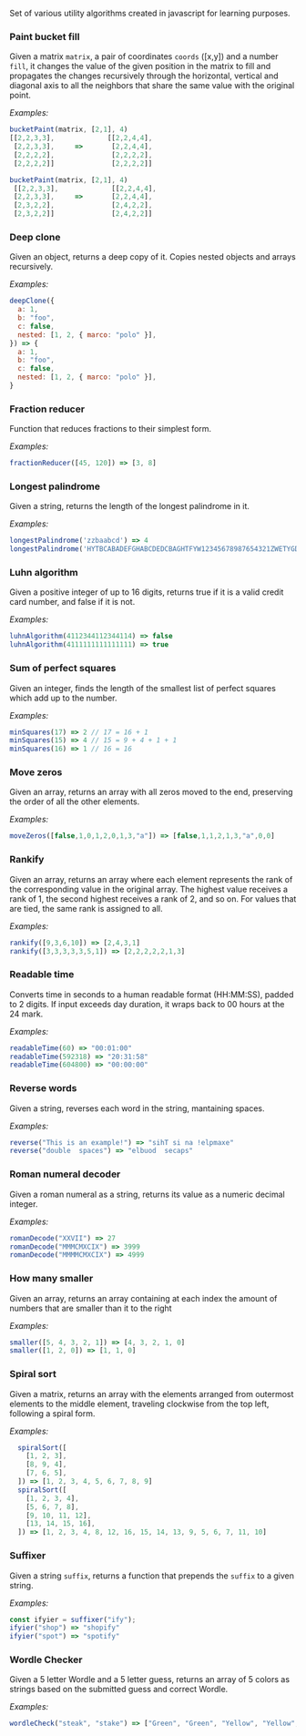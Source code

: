 Set of various utility algorithms created in javascript for learning purposes.

### Paint bucket fill

Given a matrix `matrix`, a pair of coordinates `coords` ([x,y]) and a number `fill`, it changes the value of the given position in the matrix to fill and propagates the changes recursively through the horizontal, vertical and diagonal axis to all the neighbors that share the same value with the original point.

_Examples:_

```javascript
bucketPaint(matrix, [2,1], 4)
[[2,2,3,3],             [[2,2,4,4],
 [2,2,3,3],     =>       [2,2,4,4],
 [2,2,2,2],              [2,2,2,2],
 [2,2,2,2]]              [2,2,2,2]]

bucketPaint(matrix, [2,1], 4)
 [[2,2,3,3],             [[2,2,4,4],
 [2,2,3,3],     =>       [2,2,4,4],
 [2,3,2,2],              [2,4,2,2],
 [2,3,2,2]]              [2,4,2,2]]
```

### Deep clone

Given an object, returns a deep copy of it. Copies nested objects and arrays recursively.

_Examples:_

```javascript
deepClone({
  a: 1,
  b: "foo",
  c: false,
  nested: [1, 2, { marco: "polo" }],
}) => {
  a: 1,
  b: "foo",
  c: false,
  nested: [1, 2, { marco: "polo" }],
}
```

### Fraction reducer

Function that reduces fractions to their simplest form.

_Examples:_

```javascript
fractionReducer([45, 120]) => [3, 8]
```

### Longest palindrome

Given a string, returns the length of the longest palindrome in it.

_Examples:_

```javascript
longestPalindrome('zzbaabcd') => 4
longestPalindrome('HYTBCABADEFGHABCDEDCBAGHTFYW12345678987654321ZWETYGDE') => 17
```

### Luhn algorithm

Given a positive integer of up to 16 digits, returns true if it is a valid credit card number, and false if it is not.

_Examples:_

```javascript
luhnAlgorithm(4112344112344114) => false
luhnAlgorithm(4111111111111111) => true
```

### Sum of perfect squares

Given an integer, finds the length of the smallest list of perfect squares which add up to the number.

_Examples:_

```javascript
minSquares(17) => 2 // 17 = 16 + 1
minSquares(15) => 4 // 15 = 9 + 4 + 1 + 1
minSquares(16) => 1 // 16 = 16
```

### Move zeros

Given an array, returns an array with all zeros moved to the end, preserving the order of all the other elements.

_Examples:_

```javascript
moveZeros([false,1,0,1,2,0,1,3,"a"]) => [false,1,1,2,1,3,"a",0,0]
```

### Rankify

Given an array, returns an array where each element represents the rank of the corresponding value in the original array. The highest value receives a rank of 1, the second highest receives a rank of 2, and so on. For values that are tied, the same rank is assigned to all.

_Examples:_

```javascript
rankify([9,3,6,10]) => [2,4,3,1]
rankify([3,3,3,3,3,5,1]) => [2,2,2,2,2,1,3]
```

### Readable time

Converts time in seconds to a human readable format (HH:MM:SS), padded to 2 digits.
If input exceeds day duration, it wraps back to 00 hours at the 24 mark.

_Examples:_

```javascript
readableTime(60) => "00:01:00"
readableTime(592318) => "20:31:58"
readableTime(604800) => "00:00:00"
```

### Reverse words

Given a string, reverses each word in the string, mantaining spaces.

_Examples:_

```javascript
reverse("This is an example!") => "sihT si na !elpmaxe"
reverse("double  spaces") => "elbuod  secaps"
```

### Roman numeral decoder

Given a roman numeral as a string, returns its value as a numeric decimal integer.

_Examples:_

```javascript
romanDecode("XXVII") => 27
romanDecode("MMMCMXCIX") => 3999
romanDecode("MMMMCMXCIX") => 4999
```

### How many smaller

Given an array, returns an array containing at each index the amount of numbers that are smaller than it to the right

_Examples:_

```javascript
smaller([5, 4, 3, 2, 1]) => [4, 3, 2, 1, 0]
smaller([1, 2, 0]) => [1, 1, 0]
```

### Spiral sort

Given a matrix, returns an array with the elements arranged from outermost elements to the middle element, traveling clockwise from the top left, following a spiral form.

_Examples:_

```javascript
  spiralSort([
    [1, 2, 3],
    [8, 9, 4],
    [7, 6, 5],
  ]) => [1, 2, 3, 4, 5, 6, 7, 8, 9]
  spiralSort([
    [1, 2, 3, 4],
    [5, 6, 7, 8],
    [9, 10, 11, 12],
    [13, 14, 15, 16],
  ]) => [1, 2, 3, 4, 8, 12, 16, 15, 14, 13, 9, 5, 6, 7, 11, 10]
```

### Suffixer

Given a string `suffix`, returns a function that prepends the `suffix` to a given string.

_Examples:_

```javascript
const ifyier = suffixer("ify");
ifyier("shop") => "shopify"
ifyier("spot") => "spotify"
```

### Wordle Checker

Given a 5 letter Wordle and a 5 letter guess, returns an array of 5 colors as strings based on the submitted guess and correct Wordle.

_Examples:_

```javascript
wordleCheck("steak", "stake") => ["Green", "Green", "Yellow", "Yellow", "Yellow"]
```
